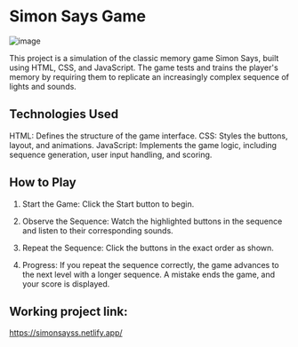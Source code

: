 # Simon Says Game
![image](https://github.com/user-attachments/assets/edd12770-a34f-4ca8-9626-67e1617bd535)

This project is a simulation of the classic memory game Simon Says, built using HTML, CSS, and JavaScript. The game tests and trains the player's memory by requiring them to replicate an increasingly complex sequence of lights and sounds.

## Technologies Used

HTML: Defines the structure of the game interface.
CSS: Styles the buttons, layout, and animations.
JavaScript: Implements the game logic, including sequence generation, user input handling, and scoring.

## How to Play

1. Start the Game:
Click the Start button to begin.

2. Observe the Sequence:
Watch the highlighted buttons in the sequence and listen to their corresponding sounds.

3. Repeat the Sequence:
Click the buttons in the exact order as shown.

4. Progress:
If you repeat the sequence correctly, the game advances to the next level with a longer sequence.
A mistake ends the game, and your score is displayed.

## Working project link:
https://simonsayss.netlify.app/



